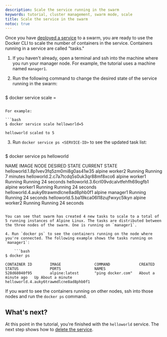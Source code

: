 ```yaml
---
description: Scale the service running in the swarm
keywords: tutorial, cluster management, swarm mode, scale
title: Scale the service in the swarm
notoc: true
---
```

Once you have [deployed a service](deploy-service.md) to a swarm, you are ready to use the Docker CLI to scale the number of containers in the service. Containers running in a service are called "tasks."

1. If you haven't already, open a terminal and ssh into the machine where you run your manager node. For example, the tutorial uses a machine named `manager1`.

2. Run the following command to change the desired state of the service running in the swarm:
    
    ```bash
$ docker service scale <SERVICE-ID>=<NUMBER-OF-TASKS>
```

For example:

```bash
$ docker service scale helloworld=5

helloworld scaled to 5
```

3. Run `docker service ps <SERVICE-ID>` to see the updated task list:
    
    ```bash
$ docker service ps helloworld

NAME                                    IMAGE   NODE      DESIRED STATE  CURRENT STATE
helloworld.1.8p1vev3fq5zm0mi8g0as41w35  alpine  worker2   Running        Running 7 minutes
helloworld.2.c7a7tcdq5s0uk3qr88mf8xco6  alpine  worker1   Running        Running 24 seconds
helloworld.3.6crl09vdcalvtfehfh69ogfb1  alpine  worker1   Running        Running 24 seconds
helloworld.4.auky6trawmdlcne8ad8phb0f1  alpine  manager1  Running        Running 24 seconds
helloworld.5.ba19kca06l18zujfwxyc5lkyn  alpine  worker2   Running        Running 24 seconds
```

You can see that swarm has created 4 new tasks to scale to a total of 5 running instances of Alpine Linux. The tasks are distributed between the three nodes of the swarm. One is running on `manager1`.

4. Run `docker ps` to see the containers running on the node where you're connected. The following example shows the tasks running on `manager1`:
    
    ```bash
$ docker ps

CONTAINER ID        IMAGE               COMMAND             CREATED             STATUS              PORTS               NAMES
528d68040f95        alpine:latest       "ping docker.com"   About a minute ago   Up About a minute                       helloworld.4.auky6trawmdlcne8ad8phb0f1
```

If you want to see the containers running on other nodes, ssh into those nodes and run the `docker ps` command.

## What's next?

At this point in the tutorial, you're finished with the `helloworld` service. The next step shows how to [delete the service](delete-service.md).